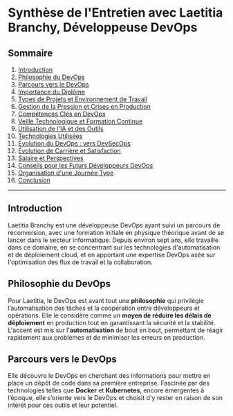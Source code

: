# Synthèse de l'Entretien avec Laetitia Branchy, Développeuse DevOps

## Sommaire
1. [Introduction](#introduction)
2. [Philosophie du DevOps](#philosophie-du-devops)
3. [Parcours vers le DevOps](#parcours-vers-le-devops)
4. [Importance du Diplôme](#importance-du-diplôme)
5. [Types de Projets et Environnement de Travail](#types-de-projets-et-environnement-de-travail)
6. [Gestion de la Pression et Crises en Production](#gestion-de-la-pression-et-crises-en-production)
7. [Compétences Clés en DevOps](#compétences-clés-en-devops)
8. [Veille Technologique et Formation Continue](#veille-technologique-et-formation-continue)
9. [Utilisation de l'IA et des Outils](#utilisation-de-lia-et-des-outils)
10. [Technologies Utilisées](#technologies-utilisées)
11. [Évolution du DevOps : vers DevSecOps](#évolution-du-devops--vers-devsecops)
12. [Évolution de Carrière et Satisfaction](#évolution-de-carrière-et-satisfaction)
13. [Salaire et Perspectives](#salaire-et-perspectives)
14. [Conseils pour les Futurs Développeurs DevOps](#conseils-pour-les-futurs-développeurs-devops)
15. [Organisation d'une Journée Type](#organisation-dune-journée-type)
16. [Conclusion](#conclusion)

---

## Introduction
Laetitia Branchy est une développeuse DevOps ayant suivi un parcours de reconversion, avec une formation initiale en physique théorique avant de se lancer dans le secteur informatique. Depuis environ sept ans, elle travaille dans ce domaine, en se concentrant sur les technologies d'automatisation et de déploiement cloud, et en apportant une expertise DevOps axée sur l'optimisation des flux de travail et la collaboration.

## Philosophie du DevOps
Pour Laetitia, le DevOps est avant tout une **philosophie** qui privilégie l’automatisation des tâches et la coopération entre développeurs et opérations. Elle le considère comme un **moyen de réduire les délais de déploiement** en production tout en garantissant la sécurité et la stabilité. L'accent est mis sur l'**automatisation** de bout en bout, permettant de réagir rapidement aux problèmes et de minimiser les erreurs en production.

## Parcours vers le DevOps
Elle découvre le DevOps en cherchant des informations pour mettre en place un dépôt de code dans sa première entreprise. Fascinée par des technologies telles que **Docker** et **Kubernetes**, encore émergentes à l’époque, elle s’oriente vers le DevOps et choisit d'y rester en raison de son intérêt pour ces outils et leur potentiel.
